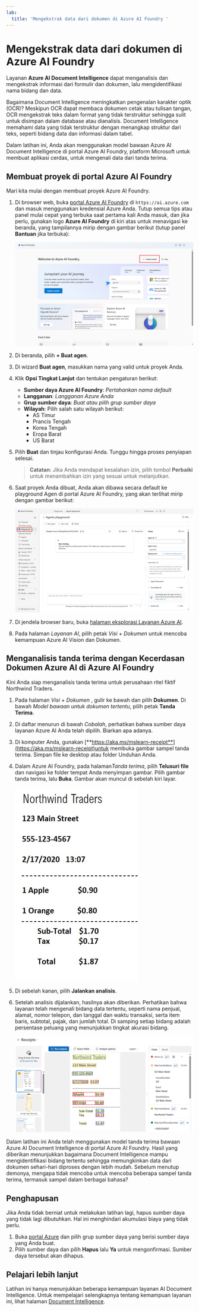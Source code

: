 ```yaml
---
lab:
  title: 'Mengekstrak data dari dokumen di Azure AI Foundry '
---
```


# Mengekstrak data dari dokumen di Azure AI Foundry 

Layanan **Azure AI Document Intelligence** dapat menganalisis dan mengekstrak informasi dari formulir dan dokumen, lalu mengidentifikasi nama bidang dan data. 

Bagaimana Document Intelligence meningkatkan pengenalan karakter optik (OCR)? Meskipun OCR dapat membaca dokumen cetak atau tulisan tangan, OCR mengekstrak teks dalam format yang tidak terstruktur sehingga sulit untuk disimpan dalam database atau dianalisis. Document Intelligence memahami data yang tidak terstruktur dengan menangkap struktur dari teks, seperti bidang data dan informasi dalam tabel. 

Dalam latihan ini, Anda akan menggunakan model bawaan Azure AI Document Intelligence di portal Azure AI Foundry, platform Microsoft untuk membuat aplikasi cerdas, untuk mengenali data dari tanda terima. 

## Membuat proyek di portal Azure AI Foundry

Mari kita mulai dengan membuat proyek Azure AI Foundry.

1. Di browser web, buka [portal Azure AI Foundry](https://ai.azure.com) di `https://ai.azure.com` dan masuk menggunakan kredensial Azure Anda. Tutup semua tips atau panel mulai cepat yang terbuka saat pertama kali Anda masuk, dan jika perlu, gunakan logo **Azure AI Foundry** di kiri atas untuk menavigasi ke beranda, yang tampilannya mirip dengan gambar berikut (tutup panel **Bantuan** jika terbuka):

    ![Tnagkapan layar beranda Azure AI Foundry dengan agen terpilih.](./media/azure-ai-foundry-home-page.png)

1. Di beranda, pilih **+ Buat agen**.

1. Di wizard **Buat agen**, masukkan nama yang valid untuk proyek Anda. 

1. Klik **Opsi Tingkat Lanjut** dan tentukan pengaturan berikut:
    - **Sumber daya Azure AI Foundry**: *Pertahankan nama default*
    - **Langganan**: *Langganan Azure Anda*
    - **Grup sumber daya**: *Buat atau pilih grup sumber daya*
    - **Wilayah**: Pilih salah satu wilayah berikut:
        * AS Timur
        * Prancis Tengah
        * Korea Tengah
        * Eropa Barat
        * US Barat

1. Pilih **Buat** dan tinjau konfigurasi Anda. Tunggu hingga proses penyiapan selesai.

    >**Catatan**: Jika Anda mendapat kesalahan izin, pilih tombol **Perbaiki** untuk menambahkan izin yang sesuai untuk melanjutkan.

1. Saat proyek Anda dibuat, Anda akan dibawa secara default ke playground Agen di portal Azure AI Foundry, yang akan terlihat mirip dengan gambar berikut:

    ![Tangkapan layar detail proyek Azure AI di portal Azure AI Foundry.](./media/ai-foundry-project-2.png)

1. Di jendela browser baru, buka [halaman eksplorasi Layanan Azure AI](https://ai.azure.com/explore/aiservices).

1. Pada halaman *Layanan AI*, pilih petak *Visi + Dokumen* untuk mencoba kemampuan Azure AI Vision dan Dokumen.

## Menganalisis tanda terima dengan Kecerdasan Dokumen Azure AI di Azure AI Foundry 

Kini Anda siap menganalisis tanda terima untuk perusahaan ritel fiktif Northwind Traders.

1. Pada halaman *Visi + Dokumen* , gulir ke bawah dan pilih **Dokumen**. Di bawah *Model bawaan untuk dokumen tertentu*, pilih petak **Tanda Terima**.

1. Di daftar menurun di bawah *Cobalah*, perhatikan bahwa sumber daya layanan Azure AI Anda telah dipilih. Biarkan apa adanya.

1. Di komputer Anda, gunakan [**https://aka.ms/mslearn-receipt**](https://aka.ms/mslearn-receipt)untuk membuka gambar sampel tanda terima. Simpan file ke desktop atau folder Unduhan Anda. 
 
1. Dalam Azure AI Foundry, pada halaman*Tanda terima*, pilih **Telusuri file** dan navigasi ke folder tempat Anda menyimpan gambar. Pilih gambar tanda terima, lalu **Buka**. Gambar akan muncul di sebelah kiri layar.

    ![Cuplikan layar tanda terima northwind.](media/document-intelligence/receipt.jpg)

1. Di sebelah kanan, pilih **Jalankan analisis**.

1. Setelah analisis dijalankan, hasilnya akan diberikan. Perhatikan bahwa layanan telah mengenali bidang data tertentu, seperti nama penjual, alamat, nomor telepon, dan tanggal dan waktu transaksi, serta item baris, subtotal, pajak, dan jumlah total. Di samping setiap bidang adalah persentase peluang yang menunjukkan tingkat akurasi bidang.

    ![Cuplikan layar hasil analisis tanda terima di portal Azure AI Foundry, memperlihatkan kotak pembatas di sekitar bidang data dan teksnya di bidang yang diekstrak tersebut.](media/receipt-lab-result.png)

Dalam latihan ini Anda telah menggunakan model tanda terima bawaan Azure AI Document Intelligence di portal Azure AI Foundry. Hasil yang diberikan menunjukkan bagaimana Document Intelligence mampu mengidentifikasi bidang tertentu sehingga memungkinkan data dari dokumen sehari-hari diproses dengan lebih mudah. Sebelum menutup demonya, mengapa tidak mencoba untuk mencoba beberapa sampel tanda terima, termasuk sampel dalam berbagai bahasa?

## Penghapusan

Jika Anda tidak berniat untuk melakukan latihan lagi, hapus sumber daya yang tidak lagi dibutuhkan. Hal ini menghindari akumulasi biaya yang tidak perlu.

1. Buka [portal Azure]( https://portal.azure.com) dan pilih grup sumber daya yang berisi sumber daya yang Anda buat.
1. Pilih sumber daya dan pilih **Hapus** lalu **Ya** untuk mengonfirmasi. Sumber daya tersebut akan dihapus.

## Pelajari lebih lanjut

Latihan ini hanya menunjukkan beberapa kemampuan layanan AI Document Intelligence. Untuk mempelajari selengkapnya tentang kemampuan layanan ini, lihat halaman [Document Intelligence](https://learn.microsoft.com/azure/ai-services/document-intelligence/overview?view=doc-intel-3.1.0).
